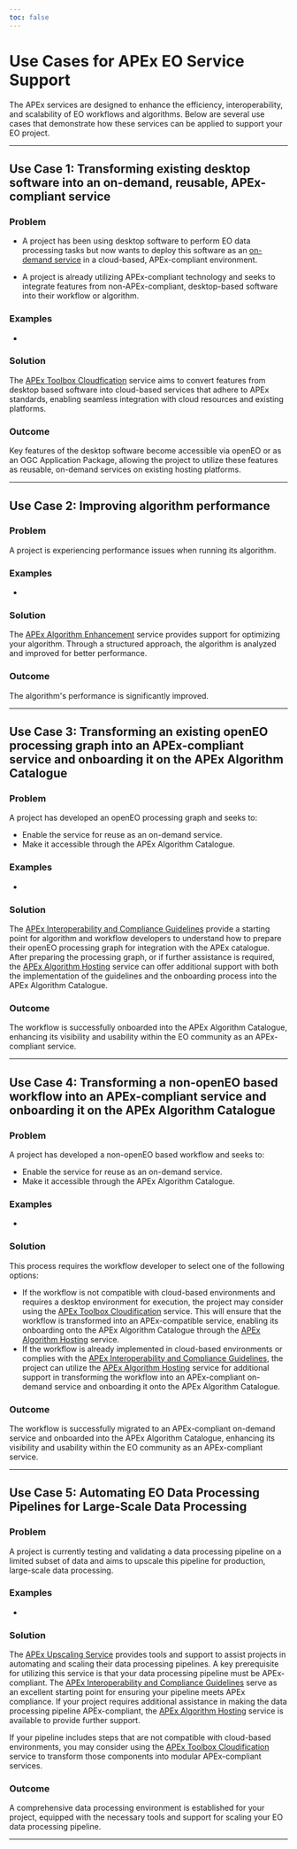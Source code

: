 ```yaml
---
toc: false
---
```

# Use Cases for APEx EO Service Support

The APEx services are designed to enhance the efficiency, interoperability, and scalability of EO workflows and algorithms. 
Below are several use cases that demonstrate how these services can be applied to support your EO project.

---

## Use Case 1: Transforming existing desktop software into an on-demand, reusable, APEx-compliant service

### Problem

* A project has been using desktop software to perform EO data processing tasks but now wants to deploy this software as an
[on-demand service](index.md#what-is-an-on-demand-service) in a cloud-based, APEx-compliant environment.

* A project is already utilizing APEx-compliant technology and seeks to integrate features from non-APEx-compliant, 
desktop-based software into their workflow or algorithm.

### Examples

* 

### Solution
The [APEx Toolbox Cloudfication](toolboxcloud.md) service aims to convert features from desktop based software into 
cloud-based services that adhere to APEx standards, enabling seamless integration with cloud resources and existing 
platforms.

### Outcome
Key features of the desktop software become accessible via openEO or as an OGC Application Package, allowing the project 
to utilize these features as reusable, on-demand services on existing hosting platforms.

---

## Use Case 2: Improving algorithm performance

### Problem
A project is experiencing performance issues when running its algorithm.

### Examples

* 

### Solution
The [APEx Algorithm Enhancement](enhancement.md) service provides support for optimizing your algorithm. Through a structured 
approach, the algorithm is analyzed and improved for better performance.

### Outcome
The algorithm's performance is significantly improved.

---

## Use Case 3: Transforming an existing openEO processing graph into an APEx-compliant service and onboarding it on the APEx Algorithm Catalogue

### Problem
A project has developed an openEO processing graph and seeks to:
* Enable the service for reuse as an on-demand service.
* Make it accessible through the APEx Algorithm Catalogue.

### Examples

* 

### Solution
The [APEx Interoperability and Compliance Guidelines](../interoperability/algohosting.md) provide a starting point for 
algorithm and workflow developers to understand how to prepare their openEO processing graph for integration with the 
APEx catalogue. After preparing the processing graph, or if further assistance is required, the 
[APEx Algorithm Hosting](hosting.md) service can offer additional support with both the implementation of the guidelines 
and the onboarding process into the APEx Algorithm Catalogue.

### Outcome
The workflow is successfully onboarded into the APEx Algorithm Catalogue, enhancing its visibility and usability within 
the EO community as an APEx-compliant service.

---

## Use Case 4: Transforming a non-openEO based workflow into an APEx-compliant service and onboarding it on the APEx Algorithm Catalogue

### Problem
A project has developed a non-openEO based workflow and seeks to:
* Enable the service for reuse as an on-demand service.
* Make it accessible through the APEx Algorithm Catalogue.

### Examples

*

### Solution
This process requires the workflow developer to select one of the following options:
* If the workflow is not compatible with cloud-based environments and requires a desktop environment for execution, the 
project may consider using the [APEx Toolbox Cloudification](toolboxcloud.md) service. This will ensure that the workflow
is transformed into an APEx-compatible service, enabling its onboarding onto the APEx Algorithm Catalogue through the 
[APEx Algorithm Hosting](hosting.md) service.
* If the workflow is already implemented in cloud-based environments or complies with the 
[APEx Interoperability and Compliance Guidelines](../interoperability/algohosting.md), the project can utilize the 
[APEx Algorithm Hosting](hosting.md) service for additional support in transforming the workflow into an APEx-compliant 
on-demand service and onboarding it onto the APEx Algorithm Catalogue.

### Outcome
The workflow is successfully migrated to an APEx-compliant on-demand service and onboarded into the APEx Algorithm 
Catalogue, enhancing its visibility and usability within the EO community as an APEx-compliant service.

---

## Use Case 5: Automating EO Data Processing Pipelines for Large-Scale Data Processing

### Problem
A project is currently testing and validating a data processing pipeline on a limited subset of data and aims to upscale 
this pipeline for production, large-scale data processing.

### Examples

*

### Solution
The [APEx Upscaling Service](upscaling.md) provides tools and support to assist projects in automating and scaling their 
data processing pipelines. A key prerequisite for utilizing this service is that your data processing pipeline must be 
APEx-compliant. The [APEx Interoperability and Compliance Guidelines](../interoperability/algohosting.md) serve as an 
excellent starting point for ensuring your pipeline meets APEx compliance. If your project requires additional assistance 
in making the data processing pipeline APEx-compliant, the [APEx Algorithm Hosting](hosting.md) service is available to 
provide further support.

If your pipeline includes steps that are not compatible with cloud-based environments, you may consider using the 
[APEx Toolbox Cloudification](toolboxcloud.md) service to transform those components into modular APEx-compliant services.

### Outcome
A comprehensive data processing environment is established for your project, equipped with the necessary tools and support 
for scaling your EO data processing pipeline.

---
